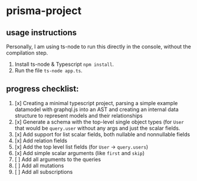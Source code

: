 # prisma-project

 ## usage instructions
 Personally, I am using ts-node to run this directly in the console, without the compilation step.
 1. Install ts-node & Typescript `npm install`.
 2. Run the file `ts-node app.ts`.

## progress checklist:
 1. [x] Creating a minimal typescript project, parsing a simple example datamodel with graphql.js into an AST and creating an internal data structure to represent models and their relationships
 2. [x] Generate a schema with the top-level single object types (for `User` that would be `query.user` without any args and just the scalar fields.
 3. [x] Add support for list scalar fields, both nullable and nonnullable fields
 4. [x] Add relation fields
 5. [x] Add the top level list fields (for `User` → `query.users`)
 6. [x] Add simple scalar arguments (like `first` and `skip`)
 7. [ ] Add all arguments to the queries
 8. [ ] Add all mutations
 9. [ ] Add all subscriptions

